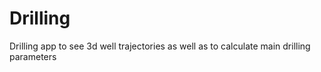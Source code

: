 # Drilling
Drilling app to see 3d well trajectories as well as to calculate main drilling parameters
